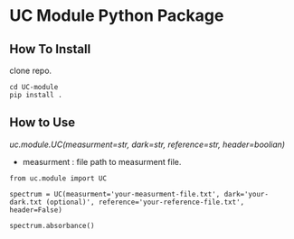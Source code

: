 # UC Module Python Package

## How To Install

clone repo.
```
cd UC-module
pip install .
```

## How to Use


_*uc.module.UC(measurment=str, dark=str, reference=str, header=boolian)*_ <br>
 - measurment : file path to measurment file. <br>


```
from uc.module import UC

spectrum = UC(measurment='your-measurment-file.txt', dark='your-dark.txt (optional)', reference='your-reference-file.txt', header=False)

spectrum.absorbance()
```
